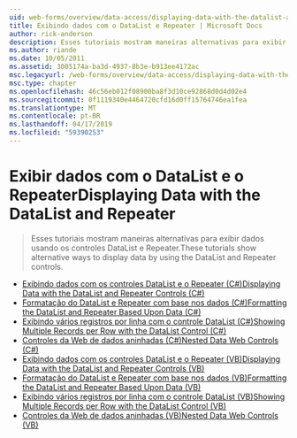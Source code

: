 ```yaml
---
uid: web-forms/overview/data-access/displaying-data-with-the-datalist-and-repeater/index
title: Exibindo dados com o DataList e Repeater | Microsoft Docs
author: rick-anderson
description: Esses tutoriais mostram maneiras alternativas para exibir dados usando os controles DataList e Repeater.
ms.author: riande
ms.date: 10/05/2011
ms.assetid: 3005174a-ba3d-4937-8b3e-b913ee4172ac
msc.legacyurl: /web-forms/overview/data-access/displaying-data-with-the-datalist-and-repeater
msc.type: chapter
ms.openlocfilehash: 46c56eb012f08900ba8f3d10ce92868d0d4d02e4
ms.sourcegitcommit: 0f1119340e4464720cfd16d0ff15764746ea1fea
ms.translationtype: MT
ms.contentlocale: pt-BR
ms.lasthandoff: 04/17/2019
ms.locfileid: "59390253"
---
```

# <a name="displaying-data-with-the-datalist-and-repeater"></a><span data-ttu-id="8474b-103">Exibir dados com o DataList e o Repeater</span><span class="sxs-lookup"><span data-stu-id="8474b-103">Displaying Data with the DataList and Repeater</span></span>

> <span data-ttu-id="8474b-104">Esses tutoriais mostram maneiras alternativas para exibir dados usando os controles DataList e Repeater.</span><span class="sxs-lookup"><span data-stu-id="8474b-104">These tutorials show alternative ways to display data by using the DataList and Repeater controls.</span></span>


- [<span data-ttu-id="8474b-105">Exibindo dados com os controles DataList e o Repeater (C#)</span><span class="sxs-lookup"><span data-stu-id="8474b-105">Displaying Data with the DataList and Repeater Controls (C#)</span></span>](displaying-data-with-the-datalist-and-repeater-controls-cs.md)
- [<span data-ttu-id="8474b-106">Formatação do DataList e Repeater com base nos dados (C#)</span><span class="sxs-lookup"><span data-stu-id="8474b-106">Formatting the DataList and Repeater Based Upon Data (C#)</span></span>](formatting-the-datalist-and-repeater-based-upon-data-cs.md)
- [<span data-ttu-id="8474b-107">Exibindo vários registros por linha com o controle DataList (C#)</span><span class="sxs-lookup"><span data-stu-id="8474b-107">Showing Multiple Records per Row with the DataList Control (C#)</span></span>](showing-multiple-records-per-row-with-the-datalist-control-cs.md)
- [<span data-ttu-id="8474b-108">Controles da Web de dados aninhadas (C#)</span><span class="sxs-lookup"><span data-stu-id="8474b-108">Nested Data Web Controls (C#)</span></span>](nested-data-web-controls-cs.md)
- [<span data-ttu-id="8474b-109">Exibindo dados com os controles DataList e o Repeater (VB)</span><span class="sxs-lookup"><span data-stu-id="8474b-109">Displaying Data with the DataList and Repeater Controls (VB)</span></span>](displaying-data-with-the-datalist-and-repeater-controls-vb.md)
- [<span data-ttu-id="8474b-110">Formatação do DataList e Repeater com base nos dados (VB)</span><span class="sxs-lookup"><span data-stu-id="8474b-110">Formatting the DataList and Repeater Based Upon Data (VB)</span></span>](formatting-the-datalist-and-repeater-based-upon-data-vb.md)
- [<span data-ttu-id="8474b-111">Exibindo vários registros por linha com o controle DataList (VB)</span><span class="sxs-lookup"><span data-stu-id="8474b-111">Showing Multiple Records per Row with the DataList Control (VB)</span></span>](showing-multiple-records-per-row-with-the-datalist-control-vb.md)
- [<span data-ttu-id="8474b-112">Controles da Web de dados aninhadas (VB)</span><span class="sxs-lookup"><span data-stu-id="8474b-112">Nested Data Web Controls (VB)</span></span>](nested-data-web-controls-vb.md)
